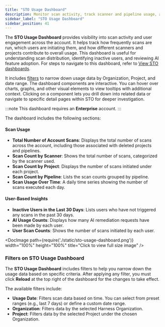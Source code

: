 ```yaml
---
title: "STO Usage Dashboard"
description: Monitor scan activity, track scanner and pipeline usage, and analyze user-based engagement metrics across your account.. 
sidebar_label: "STO Usage Dashboard"
sidebar_position: 41
---
```


The **STO Usage Dashboard** provides visibility into scan activity and user engagement across the account. It helps track how frequently scans are run, which users are initiating them, and how different scanners and projects contribute to overall usage. This dashboard is useful for understanding scan distribution, identifying inactive users, and reviewing AI feature adoption. For steps to navigate to this dashboard, refer to [View STO dashboards](/docs/security-testing-orchestration/dashboards/sto-dashboards-overview#view-sto-dashboards).

It includes [filters](#filters-on-sto-usage-dashboard) to narrow down usage data by Organization, Project, and date range. The dashboard components are interactive. You can hover over charts, graphs, and other visual elements to view tooltips with additional context. Clicking on a component lets you drill down into related data or navigate to specific detail pages within STO for deeper investigation.

:::note
This dashboard requires an **Enterprise** account.
:::

The dashboard includes the following sections:

#### Scan Usage

- **Total Number of Account Scans**: Displays the total number of scans across the account, including those associated with deleted projects and pipelines.
- **Scan Count by Scanner**: Shows the total number of scans, categorized by the scanner used.
- **Scan Count by Project**: Displays the number of scans initiated under each project.
- **Scan Count by Pipeline**: Lists the scan counts grouped by pipeline.
- **Scan Usage Over Time**: A daily time series showing the number of scans executed each day.

#### User-Based Insights

- **Inactive Users in the Last 30 Days**: Lists users who have not triggered any scans in the past 30 days.
- **AI Usage Counts**: Displays how many AI remediation requests have been made by each user.
- **User Scan Counts**: Shows the number of scans initiated by each user.

<DocImage path={require('./static/sto-usage-dashboard.png')} width="100%" height="100%" title="Click to view full size image" />

### Filters on STO Usage Dashboard

The **STO Usage Dashboard** includes filters to help you narrow down the usage data based on specific criteria. After applying any filter, you must click **Reload** at the top right of the dashboard for the changes to take effect.

The available filters include:

- **Usage Date**: Filters scan data based on time. You can select from preset ranges (e.g., last 7 days) or define a custom date range.
- **Organization**: Filters data by the selected Harness Organization.
- **Project**: Filters data by the selected Project under the chosen Organization.